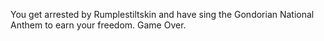You get arrested by Rumplestiltskin and have sing the Gondorian National Anthem to earn your freedom. Game Over.